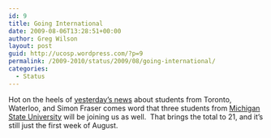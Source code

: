 ```yaml
---
id: 9
title: Going International
date: 2009-08-06T13:28:51+00:00
author: Greg Wilson
layout: post
guid: http://ucosp.wordpress.com/?p=9
permalink: /2009-2010/status/2009/08/going-international/
categories:
  - Status
---
```

Hot on the heels of [yesterday&#8217;s news](http://ucosp.wordpress.com/2009/08/06/seven-six-and-five/) about students from Toronto, Waterloo, and Simon Fraser comes word that three students from [Michigan State University](http://www.cse.msu.edu/) will be joining us as well.  That brings the total to 21, and it&#8217;s still just the first week of August.